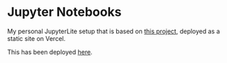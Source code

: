 # Jupyter Notebooks

My personal JupyterLite setup that is based on [this project](https://github.com/diegofcornejo/vercel-jupyter-lite), deployed as a static site on Vercel.

This has been deployed [here](https://ng-jupyter.dev).
